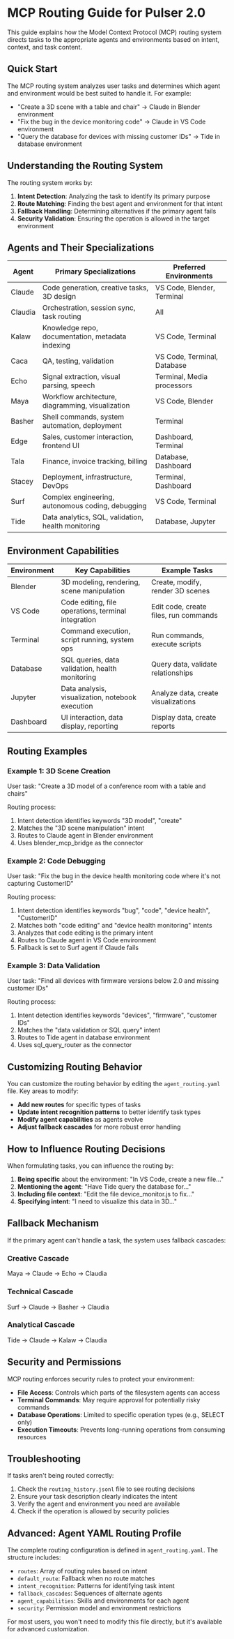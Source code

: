 # MCP Routing Guide for Pulser 2.0

This guide explains how the Model Context Protocol (MCP) routing system directs tasks to the appropriate agents and environments based on intent, context, and task content.

## Quick Start

The MCP routing system analyzes user tasks and determines which agent and environment would be best suited to handle it. For example:

- "Create a 3D scene with a table and chair" → Claude in Blender environment
- "Fix the bug in the device monitoring code" → Claude in VS Code environment
- "Query the database for devices with missing customer IDs" → Tide in database environment

## Understanding the Routing System

The routing system works by:

1. **Intent Detection**: Analyzing the task to identify its primary purpose
2. **Route Matching**: Finding the best agent and environment for that intent
3. **Fallback Handling**: Determining alternatives if the primary agent fails
4. **Security Validation**: Ensuring the operation is allowed in the target environment

## Agents and Their Specializations

| Agent   | Primary Specializations                           | Preferred Environments     |
|---------|--------------------------------------------------|----------------------------|
| Claude  | Code generation, creative tasks, 3D design        | VS Code, Blender, Terminal |
| Claudia | Orchestration, session sync, task routing         | All                        |
| Kalaw   | Knowledge repo, documentation, metadata indexing  | VS Code, Terminal          |
| Caca    | QA, testing, validation                           | VS Code, Terminal, Database|
| Echo    | Signal extraction, visual parsing, speech         | Terminal, Media processors |
| Maya    | Workflow architecture, diagramming, visualization | VS Code, Blender           |
| Basher  | Shell commands, system automation, deployment     | Terminal                   |
| Edge    | Sales, customer interaction, frontend UI          | Dashboard, Terminal        |
| Tala    | Finance, invoice tracking, billing                | Database, Dashboard        |
| Stacey  | Deployment, infrastructure, DevOps                | Terminal, Dashboard        |
| Surf    | Complex engineering, autonomous coding, debugging | VS Code, Terminal          |
| Tide    | Data analytics, SQL, validation, health monitoring| Database, Jupyter          |

## Environment Capabilities

| Environment | Key Capabilities                                   | Example Tasks                         |
|-------------|---------------------------------------------------|--------------------------------------|
| Blender     | 3D modeling, rendering, scene manipulation         | Create, modify, render 3D scenes      |
| VS Code     | Code editing, file operations, terminal integration| Edit code, create files, run commands |
| Terminal    | Command execution, script running, system ops      | Run commands, execute scripts         |
| Database    | SQL queries, data validation, health monitoring    | Query data, validate relationships    |
| Jupyter     | Data analysis, visualization, notebook execution   | Analyze data, create visualizations   |
| Dashboard   | UI interaction, data display, reporting            | Display data, create reports          |

## Routing Examples

### Example 1: 3D Scene Creation

User task: "Create a 3D model of a conference room with a table and chairs"

Routing process:
1. Intent detection identifies keywords "3D model", "create"
2. Matches the "3D scene manipulation" intent
3. Routes to Claude agent in Blender environment
4. Uses blender_mcp_bridge as the connector

### Example 2: Code Debugging

User task: "Fix the bug in the device health monitoring code where it's not capturing CustomerID"

Routing process:
1. Intent detection identifies keywords "bug", "code", "device health", "CustomerID"
2. Matches both "code editing" and "device health monitoring" intents
3. Analyzes that code editing is the primary intent
4. Routes to Claude agent in VS Code environment
5. Fallback is set to Surf agent if Claude fails

### Example 3: Data Validation

User task: "Find all devices with firmware versions below 2.0 and missing customer IDs"

Routing process:
1. Intent detection identifies keywords "devices", "firmware", "customer IDs"
2. Matches the "data validation or SQL query" intent
3. Routes to Tide agent in database environment
4. Uses sql_query_router as the connector

## Customizing Routing Behavior

You can customize the routing behavior by editing the `agent_routing.yaml` file. Key areas to modify:

- **Add new routes** for specific types of tasks
- **Update intent recognition patterns** to better identify task types
- **Modify agent capabilities** as agents evolve
- **Adjust fallback cascades** for more robust error handling

## How to Influence Routing Decisions

When formulating tasks, you can influence the routing by:

1. **Being specific** about the environment: "In VS Code, create a new file..."
2. **Mentioning the agent**: "Have Tide query the database for..."
3. **Including file context**: "Edit the file device_monitor.js to fix..."
4. **Specifying intent**: "I need to visualize this data in 3D..."

## Fallback Mechanism

If the primary agent can't handle a task, the system uses fallback cascades:

### Creative Cascade
Maya → Claude → Echo → Claudia

### Technical Cascade
Surf → Claude → Basher → Claudia

### Analytical Cascade
Tide → Claude → Kalaw → Claudia

## Security and Permissions

MCP routing enforces security rules to protect your environment:

- **File Access**: Controls which parts of the filesystem agents can access
- **Terminal Commands**: May require approval for potentially risky commands 
- **Database Operations**: Limited to specific operation types (e.g., SELECT only)
- **Execution Timeouts**: Prevents long-running operations from consuming resources

## Troubleshooting

If tasks aren't being routed correctly:

1. Check the `routing_history.jsonl` file to see routing decisions
2. Ensure your task description clearly indicates the intent
3. Verify the agent and environment you need are available
4. Check if the operation is allowed by security policies

## Advanced: Agent YAML Routing Profile

The complete routing configuration is defined in `agent_routing.yaml`. The structure includes:

- `routes`: Array of routing rules based on intent
- `default_route`: Fallback when no route matches
- `intent_recognition`: Patterns for identifying task intent
- `fallback_cascades`: Sequences of alternate agents
- `agent_capabilities`: Skills and environments for each agent
- `security`: Permission model and environment restrictions

For most users, you won't need to modify this file directly, but it's available for advanced customization.